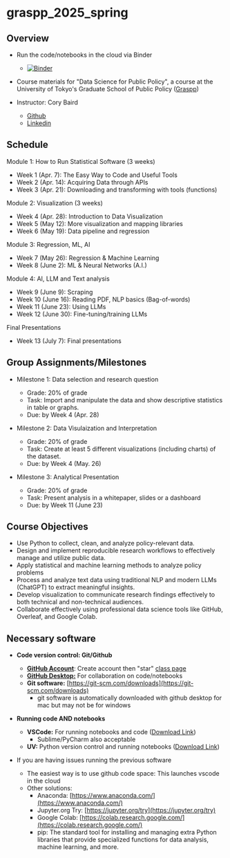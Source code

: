 # graspp_2025_spring

## Overview
- Run the code/notebooks in the cloud via Binder
  - [![Binder](https://mybinder.org/badge_logo.svg)](https://mybinder.org/v2/gh/Data-Science-Public-Policy/graspp_2025_spring/HEAD)

- Course materials for "Data Science for Public Policy", a course at the University of Tokyo's Graduate School of Public Policy ([Graspp](https://www.pp.u-tokyo.ac.jp/en/))
- Instructor: Cory Baird
  - [Github](http://github.com/corybaird)
  - [Linkedin](https://www.linkedin.com/in/cory-baird-mn/)

## Schedule

Module 1: How to Run Statistical Software (3 weeks)
- Week 1 (Apr. 7): The Easy Way to Code and Useful Tools
- Week 2 (Apr. 14): Acquiring Data through APIs
- Week 3 (Apr. 21): Downloading and transforming with tools (functions)

Module 2: Visualization (3 weeks)
- Week 4 (Apr. 28): Introduction to Data Visualization 
- Week 5 (May 12): More visualization and mapping libraries
- Week 6 (May 19): Data pipeline and regression

Module 3: Regression, ML, AI
- Week 7 (May 26): Regression & Machine Learning
- Week 8 (June 2): ML & Neural Networks (A.I.)

Module 4: AI, LLM and Text analysis
- Week 9 (June 9): Scraping
- Week 10 (June 16): Reading PDF, NLP basics (Bag-of-words)
- Week 11 (June 23): Using LLMs
- Week 12 (June 30): Fine-tuning/training LLMs

Final Presentations
- Week 13 (July 7): Final presentations

## Group Assignments/Milestones
- Milestone 1: Data selection and research question
  - Grade: 20% of grade
  - Task: Import and manipulate the data and show descriptive statistics in table or graphs.
  - Due: by Week 4 (Apr. 28)

- Milestone 2: Data Visulaization and Interpretation
  - Grade: 20% of grade
  - Task: Create at least 5 different visualizations (including charts) of the dataset.
  - Due: by Week 4 (May. 26)

- Milestone 3: Analytical Presentation
  - Grade: 20% of grade
  - Task: Present analysis in a whitepaper, slides or a dashboard
  - Due: by Week 11 (June 23)

## Course Objectives

- Use Python to collect, clean, and analyze policy-relevant data.
- Design and implement reproducible research workflows to effectively manage and utilize public data.
- Apply statistical and machine learning methods to analyze policy problems 
- Process and analyze text data using traditional NLP and modern LLMs (ChatGPT) to extract meaningful insights.
- Develop visualization to communicate research findings effectively to both technical and non-technical audiences.
- Collaborate effectively using professional data science tools like GitHub, Overleaf, and Google Colab.

## Necessary software

* **Code version control: Git/Github**
    * [**GitHub Account**](https://github.com/): Create account then "star" [class page](https://github.com/Data-Science-Public-Policy/graspp_2025_spring)
    * [**GitHub Desktop:**](https://desktop.github.com/) For collaboration on code/notebooks
    * **Git software:** [https://git-scm.com/downloads](https://git-scm.com/downloads)
        * git software is automatically downloaded with github desktop for mac but may not be for windows

* **Running code AND notebooks**
    * **VSCode:** For running notebooks and code ([Download Link](https://code.visualstudio.com/download))
        * Sublime/PyCharm also acceptable
    * **UV:** Python version control and running notebooks ([Download Link](https://docs.astral.sh/uv/getting-started/installation/))

* If you are having issues running the previous software
  * The easiest way is to use github code space: This launches vscode in the cloud
  * Other solutions:
      * Anaconda: [https://www.anaconda.com/](https://www.anaconda.com/)
      * Jupyter.org Try: [https://jupyter.org/try](https://jupyter.org/try)
      * Google Colab: [https://colab.research.google.com/](https://colab.research.google.com/)
      * pip: The standard tool for installing and managing extra Python libraries that provide specialized functions for data analysis, machine learning, and more.





